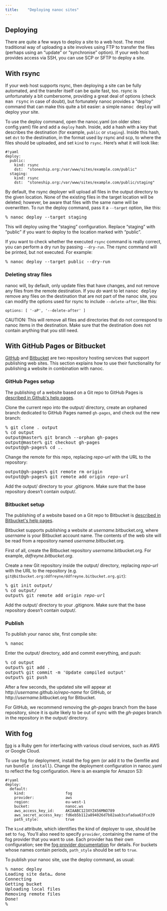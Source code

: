 ```yaml
---
title:    "Deploying nanoc sites"
---
```


Deploying
---------

There are quite a few ways to deploy a site to a web host. The most traditional way of uploading a site involves using FTP to transfer the files (perhaps using an “update” or “synchronise” option). If your web host provides access via SSH, you can use SCP or SFTP to deploy a site.

With rsync
----------

If your web host supports rsync, then deploying a site can be fully automated, and the transfer itself can be quite fast, too. rsync is unfortunately a bit cumbersome, providing a great deal of options (check <kbd>man rsync</kbd> in case of doubt), but fortunately nanoc provides a “deploy” command that can make this quite a bit easier: a simple <kbd>nanoc deploy</kbd> will deploy your site.

To use the deploy command, open the <span class="filename">nanoc.yaml</span> (on older sites: <span class="filename">config.yaml</span>) file and add a `deploy` hash. Inside, add a hash with a key that describes the destination (for example, `public` or `staging`). Inside this hash, set `dst` to the destination, in the format used by rsync and scp, to where the files should be uploaded, and set `kind` to `rsync`. Here’s what it will look like:

	#!yaml
	deploy:
	  public:
	    kind: rsync
	    dst:  "stoneship.org:/var/www/sites/example.com/public"
	  staging:
	    kind: rsync
	    dst:  "stoneship.org:/var/www/sites/example.com/public/staging"

By default, the rsync deployer will upload all files in the output directory to the given location. None of the existing files in the target location will be deleted; however, be aware that files with the same name will be overwritten. To run the deploy command, pass it a `--target` option, like this:

<pre title="Deploying"><span class="prompt">%</span> <kbd>nanoc deploy --target staging</kbd></pre>

This will deploy using the “staging” configuration. Replace “staging” with “public” if you want to deploy to the location marked with “public”.

If you want to check whether the executed `rsync` command is really correct, you can perform a dry run by passing `--dry-run`. The rsync command will be printed, but not executed. For example:

<pre title="Performing a dry run"><span class="prompt">%</span> <kbd>nanoc deploy --target public --dry-run</kbd></pre>

### Deleting stray files

nanoc will, by default, only update files that have changes, and not remove any files from the remote destination. If you _do_ want to let <kbd>nanoc deploy</kbd> remove any files on the destination that are not part of the nanoc site, you can modify the options used for rsync to include `--delete-after`, like this:

<pre title="Custom rsync options in the deployment configuration"><code class="language-yaml">options: [ '-aP', '--delete-after' ]</code></pre>

CAUTION: This will remove all files and directories that do not correspond to nanoc items in the destination. Make sure that the destination does not contain anything that you still need.

With GitHub Pages or Bitbucket
------------------------------

[GitHub](https://github.com/) and [Bitbucket](https://bitbucket.org/) are two repository hosting services that support publishing web sites. This section explains how to use their functionality for publishing a website in combination with nanoc.

### GitHub Pages setup

The publishing of a website based on a Git repo to GitHub Pages is [described in Github's help pages](https://help.github.com/articles/creating-project-pages-manually).

Clone the current repo into the <span class="filename">output/</span> directory, create an orphaned branch dedicated to GitHub Pages named `gh-pages`, and check out the new branch:

<pre><span class="prompt">%</span> <kbd>git clone . output</kbd>
<span class="prompt">%</span> <kbd>cd output</kbd>
<span class="prompt">output@master%</span> <kbd>git branch --orphan gh-pages</kbd>
<span class="prompt">output@master%</span> <kbd>git checkout gh-pages</kbd>
<span class="prompt">output@gh-pages%</span> <kbd>cd ..</kbd></pre>

Change the remote for this repo, replacing <var>repo-url</var> with the URL to the repository:

<pre><span class="prompt">output@gh-pages%</span> <kbd>git remote rm origin</kbd>
<span class="prompt">output@gh-pages%</span> <kbd>git remote add origin</kbd> <var>repo-url</var></pre>

Add the <span class="filename">output/</span> directory to your <span class="filename">.gitignore</span>. Make sure that the base repository doesn’t contain <span class="filename">output/</span>.

### Bitbucket setup

The publishing of a website based on a Git repo to Bitbucket is [described in Bitbucket's help pages](https://confluence.atlassian.com/display/BITBUCKET/Publishing+a+Website+on+Bitbucket).

Bitbucket supports publishing a website at <var>username</var>.bitbucket.org, where <var>username</var> is your Bitbucket account name. The contents of the web site will be read from a repository named <var>username</var>.bitbucket.org.

First of all, create the Bitbucket repository <var>username</var>.bitbucket.org. For example, _ddfreyne.bitbucket.org_.

Create a new Git repository inside the <span class="filename">output/</span> directory, replacing <var>repo-url</var> with the URL to the repository (e.g. `git@bitbucket.org:ddfreyne/ddfreyne.bitbucket.org.git`):

<pre><span class="prompt">%</span> <kbd>git init output/</kbd>
<span class="prompt">%</span> <kbd>cd output/</kbd>
<span class="prompt">output%</span> <kbd>git remote add origin</kbd> <var>repo-url</var></pre>

Add the <span class="filename">output/</span> directory to your <span class="filename">.gitignore</span>. Make sure that the base repository doesn’t contain <span class="filename">output/</span>.

### Publish

To publish your nanoc site, first compile site:

<pre><span class="prompt">%</span> <kbd>nanoc</kbd></pre>

Enter the <span class="filename">output/</span> directory, add and commit everything, and push:

<pre><span class="prompt">%</span> <kbd>cd output</kbd>
<span class="prompt">output%</span> <kbd>git add .</kbd>
<span class="prompt">output%</span> <kbd>git commit -m 'Update compiled output'</kbd>
<span class="prompt">output%</span> <kbd>git push</kbd></pre>

After a few seconds, the updated site will appear at <span class="uri">http://<var>username</var>.github.io/<var>repo-name</var></span> for GitHub, or <span class="uri">http://<var>username</var>.bitbucket.org</span> for Bitbucket.

For GitHub, we recommend removing the _gh-pages_ branch from the base repository, since it is quite likely to be out of sync with the _gh-pages_ branch in the repository in the <span class="filename">output/</span> directory.

With fog
--------

[fog](http://fog.io) is a Ruby gem for interfacing with various cloud services, such as AWS or Google Cloud.

To use fog for deployment, install the <span class="productname">fog</span> gem (or add it to the <span class="filename">Gemfile</span> and run <kbd>bundle install</kbd>). Change the deployment configuration in <span class="filename">nanoc.yaml</span> to reflect the fog configuration. Here is an example for Amazon S3:

    #!yaml
    deploy:
      default:
        kind:                  fog
        provider:              aws
        region:                eu-west-1
        bucket:                nanoc.ws
        aws_access_key_id:     AKIAABC123XYZ456MNO789
        aws_secret_access_key: fd6eb5b112a894026d7b82aab3cafadaa63fce39
        path_style:            true

The `kind` attribute, which identifies the kind of deployer to use, should be set to `fog`. You’ll also need to specify `provider`, containing the name of the fog provider that you want to use. Each provider has their own configuration; see the [fog provider documentation](http://fog.io/about/provider_documentation.html) for details. For buckets whose names contain periods, `path_style` should be set to `true`.

To publish your nanoc site, use the <span class="command">deploy</span> command, as usual:

<pre><span class="prompt">%</span> <kbd>nanoc deploy</kbd>
Loading site data… done
Connecting
Getting bucket
Uploading local files
Removing remote files
Done!
<span class="prompt">%</span></pre>
